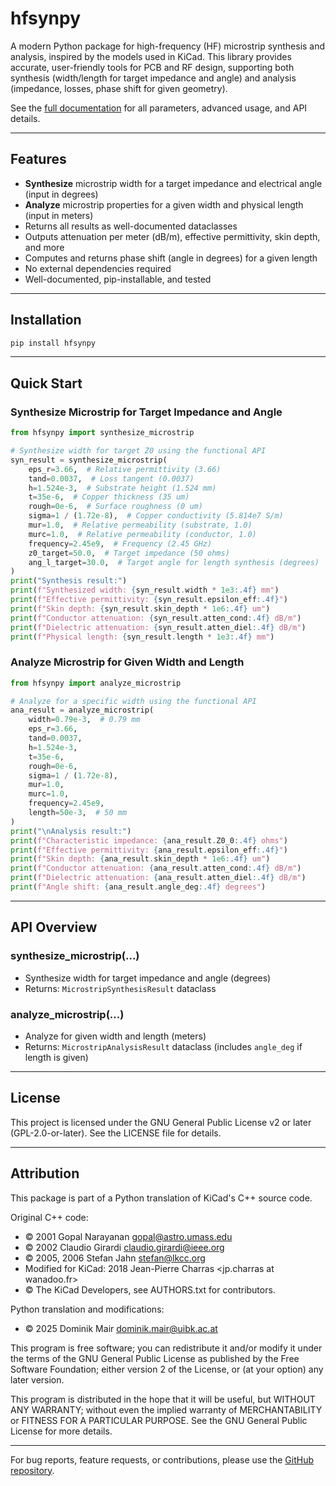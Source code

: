 <!-- filepath: c:\Users\Dominik\Documents\GitHub\hfsynpy\README.md -->
# hfsynpy

A modern Python package for high-frequency (HF) microstrip synthesis and analysis, inspired by the models used in KiCad. This library provides accurate, user-friendly tools for PCB and RF design, supporting both synthesis (width/length for target impedance and angle) and analysis (impedance, losses, phase shift for given geometry).

See the [full documentation](https://generativeantennadesign.github.io/hfsynpy/) for all parameters, advanced usage, and API details.

---

## Features
- **Synthesize** microstrip width for a target impedance and electrical angle (input in degrees)
- **Analyze** microstrip properties for a given width and physical length (input in meters)
- Returns all results as well-documented dataclasses
- Outputs attenuation per meter (dB/m), effective permittivity, skin depth, and more
- Computes and returns phase shift (angle in degrees) for a given length
- No external dependencies required
- Well-documented, pip-installable, and tested

---

## Installation

```bash
pip install hfsynpy
```

---

## Quick Start

### Synthesize Microstrip for Target Impedance and Angle

```python
from hfsynpy import synthesize_microstrip

# Synthesize width for target Z0 using the functional API
syn_result = synthesize_microstrip(
    eps_r=3.66,  # Relative permittivity (3.66)
    tand=0.0037,  # Loss tangent (0.0037)
    h=1.524e-3,  # Substrate height (1.524 mm)
    t=35e-6,  # Copper thickness (35 um)
    rough=0e-6,  # Surface roughness (0 um)
    sigma=1 / (1.72e-8),  # Copper conductivity (5.814e7 S/m)
    mur=1.0,  # Relative permeability (substrate, 1.0)
    murc=1.0,  # Relative permeability (conductor, 1.0)
    frequency=2.45e9,  # Frequency (2.45 GHz)
    z0_target=50.0,  # Target impedance (50 ohms)
    ang_l_target=30.0,  # Target angle for length synthesis (degrees)
)
print("Synthesis result:")
print(f"Synthesized width: {syn_result.width * 1e3:.4f} mm")
print(f"Effective permittivity: {syn_result.epsilon_eff:.4f}")
print(f"Skin depth: {syn_result.skin_depth * 1e6:.4f} um")
print(f"Conductor attenuation: {syn_result.atten_cond:.4f} dB/m")
print(f"Dielectric attenuation: {syn_result.atten_diel:.4f} dB/m")
print(f"Physical length: {syn_result.length * 1e3:.4f} mm")
```

### Analyze Microstrip for Given Width and Length

```python
from hfsynpy import analyze_microstrip

# Analyze for a specific width using the functional API
ana_result = analyze_microstrip(
    width=0.79e-3,  # 0.79 mm
    eps_r=3.66,
    tand=0.0037,
    h=1.524e-3,
    t=35e-6,
    rough=0e-6,
    sigma=1 / (1.72e-8),
    mur=1.0,
    murc=1.0,
    frequency=2.45e9,
    length=50e-3,  # 50 mm
)
print("\nAnalysis result:")
print(f"Characteristic impedance: {ana_result.Z0_0:.4f} ohms")
print(f"Effective permittivity: {ana_result.epsilon_eff:.4f}")
print(f"Skin depth: {ana_result.skin_depth * 1e6:.4f} um")
print(f"Conductor attenuation: {ana_result.atten_cond:.4f} dB/m")
print(f"Dielectric attenuation: {ana_result.atten_diel:.4f} dB/m")
print(f"Angle shift: {ana_result.angle_deg:.4f} degrees")

```

---

## API Overview

### synthesize_microstrip(...)
- Synthesize width for target impedance and angle (degrees)
- Returns: `MicrostripSynthesisResult` dataclass

### analyze_microstrip(...)
- Analyze for given width and length (meters)
- Returns: `MicrostripAnalysisResult` dataclass (includes `angle_deg` if length is given)

---

## License

This project is licensed under the GNU General Public License v2 or later (GPL-2.0-or-later). See the LICENSE file for details.

---

## Attribution

This package is part of a Python translation of KiCad's C++ source code.

Original C++ code:
- © 2001 Gopal Narayanan <gopal@astro.umass.edu>
- © 2002 Claudio Girardi <claudio.girardi@ieee.org>
- © 2005, 2006 Stefan Jahn <stefan@lkcc.org>
- Modified for KiCad: 2018 Jean-Pierre Charras <jp.charras at wanadoo.fr>
- © The KiCad Developers, see AUTHORS.txt for contributors.

Python translation and modifications:
- © 2025 Dominik Mair <dominik.mair@uibk.ac.at>

This program is free software; you can redistribute it and/or
modify it under the terms of the GNU General Public License
as published by the Free Software Foundation; either version 2
of the License, or (at your option) any later version.

This program is distributed in the hope that it will be useful,
but WITHOUT ANY WARRANTY; without even the implied warranty of
MERCHANTABILITY or FITNESS FOR A PARTICULAR PURPOSE.  See the
GNU General Public License for more details.

---

For bug reports, feature requests, or contributions, please use the [GitHub repository](https://github.com/GenerativeAntennaDesign/hfsynpy).